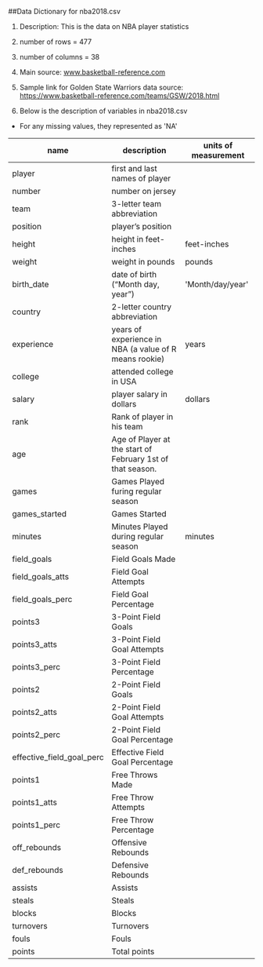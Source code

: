 ##Data Dictionary for nba2018.csv

1. Description: This is the data on NBA player statistics

2. number of rows = 477

3. number of columns = 38

4. Main source: www.basketball-reference.com

5. Sample link for Golden State Warriors data source: https://www.basketball-reference.com/teams/GSW/2018.html

6. Below is the description of variables in nba2018.csv

- For any missing values, they represented as 'NA' 

name | description | units of measurement 
------|-------------|----------------------
player | first and last names of player |
number | number on jersey |    
team | 3-letter team abbreviation |  
position | player’s position | 
height | height in feet-inches | feet-inches
weight | weight in pounds | pounds
birth_date | date of birth (“Month day, year”) | 'Month/day/year'
country | 2-letter country abbreviation | 
experience | years of experience in NBA (a value of R means rookie) | years
college | attended college in USA | 
salary | player salary in dollars | dollars
rank | Rank of player in his team | 
age | Age of Player at the start of February 1st of that season. |
games | Games Played furing regular season | 
games_started | Games Started | 
minutes | Minutes Played during regular season | minutes
field_goals | Field Goals Made | 
field_goals_atts | Field Goal Attempts |
field_goals_perc | Field Goal Percentage |
points3 | 3-Point Field Goals |
points3_atts | 3-Point Field Goal Attempts |
points3_perc | 3-Point Field Percentage |
points2 | 2-Point Field Goals |
points2_atts | 2-Point Field Goal Attempts |
points2_perc | 2-Point Field Goal Percentage |
effective_field_goal_perc | Effective Field Goal Percentage |
points1 | Free Throws Made |
points1_atts | Free Throw Attempts |
points1_perc | Free Throw Percentage |
off_rebounds | Offensive Rebounds |
def_rebounds | Defensive Rebounds |
assists | Assists |
steals | Steals |
blocks | Blocks |
turnovers | Turnovers  |
fouls | Fouls |
points | Total points |




